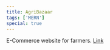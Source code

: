 ```yaml
---
title: AgriBazaar
tags: ['MERN']
special: true
---
```

 E-Commerce website for farmers. [Link](https://github.com/nirmalhk7/agribazaar)